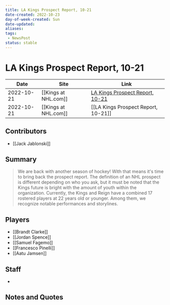 ```yaml
---
title: LA Kings Prospect Report, 10-21
date-created: 2022-10-23
day-of-week-created: Sun
date-updated: 
aliases: 
tags:
 - NewsPost
status: stable
---
```


# LA Kings Prospect Report, 10-21

| Date       | Site                 | Link                                                                                                        |
| ---------- | -------------------- | ----------------------------------------------------------------------------------------------------------- |
| 2022-10-21 | [[Kings at NHL.com]] | [LA Kings Prospect Report, 10-21](https://www.nhl.com/kings/news/la-kings-prospect-report-1021/c-336636584) |
| 2022-10-21 | [[Kings at NHL.com]] | [[LA Kings Prospect Report, 10-21]]                                                                         |

## Contributors
- [[Jack Jablonski]]


## Summary
> We are back with another season of hockey! With that means it's time to bring back the prospect report. The definition of an NHL prospect is different depending on who you ask, but it must be noted that the Kings future is bright with the amount of youth within the organization. Currently, the Kings and Reign have a combined 17 rostered players at 22 years old or younger. Among them, we recognize notable performances and storylines. 


## Players
- [[Brandt Clarke]]
- [[Jordan Spence]]
- [[Samuel Fagemo]]
- [[Francesco Pinelli]]
- [[Aatu Jamsen]]


## Staff
- 


## Notes and Quotes
